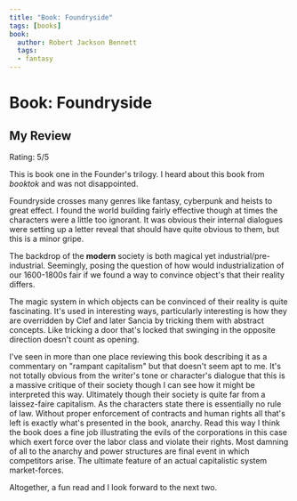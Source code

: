 ```yaml
---
title: "Book: Foundryside"
tags: [books]
book:
  author: Robert Jackson Bennett
  tags:
  - fantasy
---
```


# Book: Foundryside

## My Review

Rating: 5/5

This is book one in the Founder's trilogy.
I heard about this book from *booktok* and was not disappointed.

Foundryside crosses many genres like fantasy, cyberpunk and heists to great effect.
I found the world building fairly effective though at times the characters were a little too ignorant.
It was obvious their internal dialogues were setting up a letter reveal that should have quite obvious to them, but this is a minor gripe.

The backdrop of the **modern** society is both magical yet industrial/pre-industrial.
Seemingly, posing the question of how would industrialization of our 1600-1800s fair if we found a way to convince object's that their reality differs.

The magic system in which objects can be convinced of their reality is quite fascinating.
It's used in interesting ways, particularly interesting is how they are overridden by Clef and later Sancia by tricking them with abstract concepts.
Like tricking a door that's locked that swinging in the opposite direction doesn't count as opening.

I've seen in more than one place reviewing this book describing it as a commentary on "rampant capitalism" but that doesn't seem apt to me.
It's not totally obvious from the writer's tone or character's dialogue that this is a massive critique of their society though I can see how it might be interpreted this way.
Ultimately though their society is quite far from a laissez-faire capitalism.
As the characters state there is essentially no rule of law.
Without proper enforcement of contracts and human rights all that's left is exactly what's presented in the book, anarchy.
Read this way I think the book does a fine job illustrating the evils of the corporations in this case which exert force over the labor class and violate their rights.
Most damning of all to the anarchy and power structures are final event in which competitors arise.
The ultimate feature of an actual capitalistic system market-forces.

Altogether, a fun read and I look forward to the next two.
